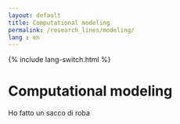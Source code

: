 ```yaml
---
layout: default
title: Computational modeling
permalink: /research_lines/modeling/
lang : en
---
```

{% include lang-switch.html %}

# Computational modeling

Ho fatto un sacco di roba